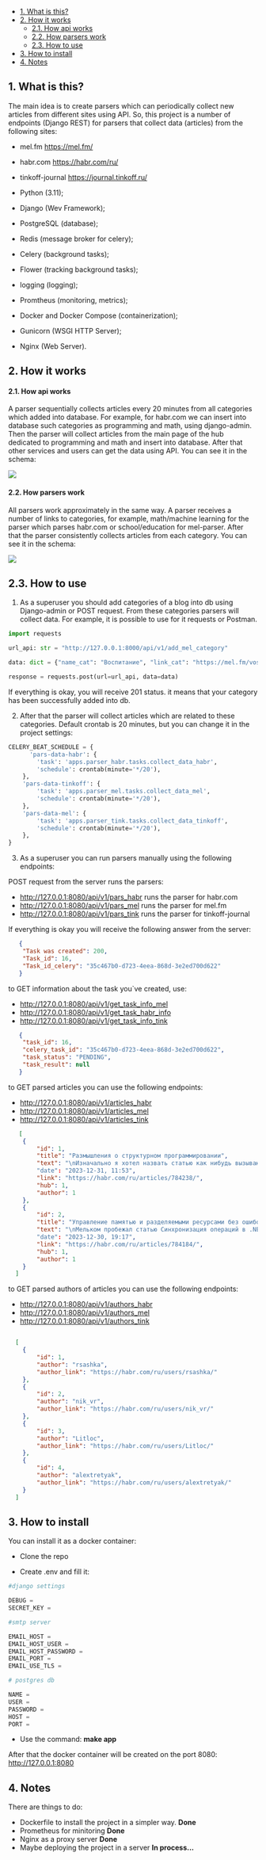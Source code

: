 + [1. What is this?](#1-what-is-this)
+ [2. How it works](#2-how-it-works)
  + [2.1. How api works](#2.1-how-api-works)
  + [2.2. How parsers work](#2.2-how-parsers-work)
  + [2.3. How to use](#2.3-how-to-use)
+ [3. How to install](#3-how-to-install)
+ [4. Notes ](#4-notes)


## 1. What is this?

The main idea is to create parsers which can periodically collect new articles
from different sites using API. So, this project is a number of endpoints (Django REST) for parsers that collect data (articles) from the following sites:

+ mel.fm https://mel.fm/
+ habr.com https://habr.com/ru/
+ tinkoff-journal https://journal.tinkoff.ru/



+ Python (3.11);
+ Django (Wev Framework);
+ PostgreSQL (database);
+ Redis (message broker for celery);
+ Celery (background tasks);
+ Flower (tracking background tasks);
+ logging (logging);
+ Promtheus (monitoring, metrics);
+ Docker and Docker Compose (containerization);
+ Gunicorn (WSGI HTTP Server);
+ Nginx (Web Server).


## 2. How it works


#### 2.1. How api works

A parser sequentially collects articles every 20 minutes from all categories which added into database.
For example, for habr.com we can insert into database such categories as programming and math, using django-admin.
Then the parser will collect articles from the main page of the hub dedicated to programming and math and insert into database. 
After that other services and users can get the data using API.
You can see it in the schema:

![](https://github.com/iriskin77/Habr_parser_api/blob/master/images/dj_pars.png)

#### 2.2. How parsers work

All parsers work approximately in the same way. A parser receives a number of links to categories, for example,
math/machine learning for the parser which parses habr.com or school/education for mel-parser. After that the parser
consistently collects articles from each category. You can see it in the schema:

![](https://github.com/iriskin77/Habr_parser_api/blob/master/images/drf_api_parsers.png)

## 2.3. How to use

1) As a superuser you should add categories of a blog into db using Django-admin or POST request.
From these categories parsers will collect data.
For example, it is possible to use for it requests or Postman. 

```python
import requests

url_api: str = "http://127.0.0.1:8000/api/v1/add_mel_category"

data: dict = {"name_cat": "Воспитание", "link_cat": "https://mel.fm/vospitaniye"}

response = requests.post(url=url_api, data=data)

```
If everything is okay, you will receive 201 status. 
it means that your category has been successfully added into db.

2) After that the parser will collect articles which are related to these categories. 
Default crontab is 20 minutes, but you can change it in the project settings:

```python
CELERY_BEAT_SCHEDULE = {
      'pars-data-habr': {
        'task': 'apps.parser_habr.tasks.collect_data_habr',
        'schedule': crontab(minute='*/20'),
    },
    'pars-data-tinkoff': {
        'task': 'apps.parser_mel.tasks.collect_data_mel',
        'schedule': crontab(minute='*/20'),
    },
    'pars-data-mel': {
        'task': 'apps.parser_tink.tasks.collect_data_tinkoff',
        'schedule': crontab(minute='*/20'),
    },
}
```

3) As a superuser you can run parsers manually using the following endpoints:

POST request from the server runs the parsers:

+ http://127.0.0.1:8080/api/v1/pars_habr runs the parser for habr.com
+ http://127.0.0.1:8080/api/v1/pars_mel runs the parser for mel.fm
+ http://127.0.0.1:8080/api/v1/pars_tink runs the parser for tinkoff-journal

If everything is okay you will receive the following answer from the server:
```json
   {
    "Task was created": 200,
    "Task_id": 16,
    "Task_id_celery": "35c467b0-d723-4eea-868d-3e2ed700d622"
   }
```

to GET information about the task you`ve created, use:

+ http://127.0.0.1:8080/api/v1/get_task_info_mel
+ http://127.0.0.1:8080/api/v1/get_task_habr_info
+ http://127.0.0.1:8080/api/v1/get_task_info_tink

```json
   {
    "task_id": 16,
    "celery_task_id": "35c467b0-d723-4eea-868d-3e2ed700d622",
    "task_status": "PENDING",
    "task_result": null
   }
```

to GET parsed articles you can use the following endpoints:

+ http://127.0.0.1:8080/api/v1/articles_habr
+ http://127.0.0.1:8080/api/v1/articles_mel
+ http://127.0.0.1:8080/api/v1/articles_tink

```json
   [
    {
        "id": 1,
        "title": "Размышления о структурном программировании",
        "text": "\nИзначально я хотел назвать статью как нибудь вызывающе, например, \"Как наука может превращаться в религию\..."
        "date": "2023-12-31, 11:53",
        "link": "https://habr.com/ru/articles/784238/",
        "hub": 1,
        "author": 1
    },
    {
        "id": 2,
        "title": "Управление памятью и разделяемыми ресурсами без ошибок",
        "text": "\nМельком пробежал статью Синхронизация операций в .NET на примерах / Хабр, после чего..."
        "date": "2023-12-30, 19:17",
        "link": "https://habr.com/ru/articles/784184/",
        "hub": 1,
        "author": 1
    }
  ]
```

to GET parsed authors of articles you can use the following endpoints:

+ http://127.0.0.1:8080/api/v1/authors_habr
+ http://127.0.0.1:8080/api/v1/authors_mel
+ http://127.0.0.1:8080/api/v1/authors_tink

```json

  [
    {
        "id": 1,
        "author": "rsashka",
        "author_link": "https://habr.com/ru/users/rsashka/"
    },
    {
        "id": 2,
        "author": "nik_vr",
        "author_link": "https://habr.com/ru/users/nik_vr/"
    },
    {
        "id": 3,
        "author": "Litloc",
        "author_link": "https://habr.com/ru/users/Litloc/"
    },
    {
        "id": 4,
        "author": "alextretyak",
        "author_link": "https://habr.com/ru/users/alextretyak/"
    }
  ]  

```

## 3. How to install

You can install it as a docker container:

+ Clone the repo

+ Create .env and fill it:

```python
#django settings

DEBUG = 
SECRET_KEY = 

#smtp server

EMAIL_HOST = 
EMAIL_HOST_USER = 
EMAIL_HOST_PASSWORD = 
EMAIL_PORT = 
EMAIL_USE_TLS = 

# postgres db

NAME =
USER =
PASSWORD =
HOST =
PORT =

```

+ Use the command: <strong>make app</strong>

After that the docker container will be created on the port 8080: http://127.0.0.1:8080

## 4. Notes 

There are things to do:

+ Dockerfile to install the project in a simpler way. <strong>Done</strong>
+ Prometheus for minitoring <strong>Done</strong>
+ Nginx as a proxy server <strong>Done</strong>
+ Maybe deploying the project in a server <strong>In process...</strong>
